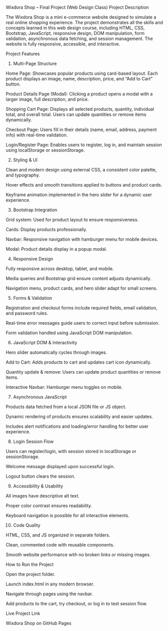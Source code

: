 Wixdora Shop – Final Project (Web Design Class)
Project Description

The Wixdora Shop is a mini e-commerce website designed to simulate a real online shopping experience. The project demonstrates all the skills and concepts learned in this web design course, including HTML, CSS, Bootstrap, JavaScript, responsive design, DOM manipulation, form validation, asynchronous data fetching, and session management. The website is fully responsive, accessible, and interactive.

Project Features
1. Multi-Page Structure

Home Page: Showcases popular products using card-based layout. Each product displays an image, name, description, price, and “Add to Cart” button.

Product Details Page (Modal): Clicking a product opens a modal with a larger image, full description, and price.

Shopping Cart Page: Displays all selected products, quantity, individual total, and overall total. Users can update quantities or remove items dynamically.

Checkout Page: Users fill in their details (name, email, address, payment info) with real-time validation.

Login/Register Page: Enables users to register, log in, and maintain session using localStorage or sessionStorage.

2. Styling & UI

Clean and modern design using external CSS, a consistent color palette, and typography.

Hover effects and smooth transitions applied to buttons and product cards.

Keyframe animation implemented in the hero slider for a dynamic user experience.

3. Bootstrap Integration

Grid system: Used for product layout to ensure responsiveness.

Cards: Display products professionally.

Navbar: Responsive navigation with hamburger menu for mobile devices.

Modal: Product details display in a popup modal.

4. Responsive Design

Fully responsive across desktop, tablet, and mobile.

Media queries and Bootstrap grid ensure content adjusts dynamically.

Navigation menu, product cards, and hero slider adapt for small screens.

5. Forms & Validation

Registration and checkout forms include required fields, email validation, and password rules.

Real-time error messages guide users to correct input before submission.

Form validation handled using JavaScript DOM manipulation.

6. JavaScript DOM & Interactivity

Hero slider automatically cycles through images.

Add to Cart: Adds products to cart and updates cart icon dynamically.

Quantity update & remove: Users can update product quantities or remove items.

Interactive Navbar: Hamburger menu toggles on mobile.

7. Asynchronous JavaScript

Products data fetched from a local JSON file or JS object.

Dynamic rendering of products ensures scalability and easier updates.

Includes alert notifications and loading/error handling for better user experience.

8. Login Session Flow

Users can register/login, with session stored in localStorage or sessionStorage.

Welcome message displayed upon successful login.

Logout button clears the session.

9. Accessibility & Usability

All images have descriptive alt text.

Proper color contrast ensures readability.

Keyboard navigation is possible for all interactive elements.

10. Code Quality

HTML, CSS, and JS organized in separate folders.

Clean, commented code with reusable components.

Smooth website performance with no broken links or missing images.

How to Run the Project

Open the project folder.

Launch index.html in any modern browser.

Navigate through pages using the navbar.

Add products to the cart, try checkout, or log in to test session flow.

Live Project Link

Wixdora Shop on GitHub Pages
